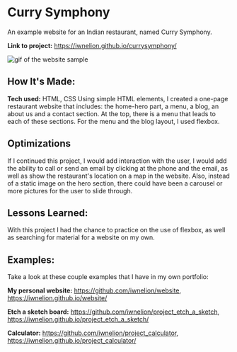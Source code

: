 # Curry Symphony
An example website for an Indian restaurant, named Curry Symphony.

**Link to project:** https://iwnelion.github.io/currysymphony/

![gif of the website sample](https://github.com/iwnelion/currysymphony/blob/main/imgs/curry.gif)

## How It's Made:

**Tech used:** HTML, CSS
Using simple HTML elements, I created a one-page restaurant website that includes: the home-hero part, a menu, a blog, an about us and a contact section. At the top, there is a menu that leads to each of these sections. For the menu and the blog layout, I used flexbox.

## Optimizations

If I continued this project, I would add interaction with the user, I would add the ability to call or send an email by clicking at the phone and the email, as well as show the restaurant's location on a map in the website. Also, instead of a static image on the hero section, there could have been a carousel or more pictures for the user to slide through.

## Lessons Learned:

With this project I had the chance to practice on the use of flexbox, as well as searching for material for a website on my own.

## Examples:
Take a look at these couple examples that I have in my own portfolio:

**My personal website:** https://github.com/iwnelion/website, https://iwnelion.github.io/website/

**Etch a sketch board:** https://github.com/iwnelion/project_etch_a_sketch, https://iwnelion.github.io/project_etch_a_sketch/

**Calculator:** https://github.com/iwnelion/project_calculator, https://iwnelion.github.io/project_calculator/


